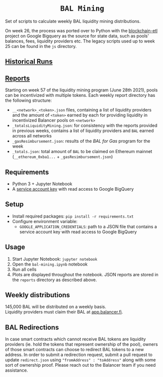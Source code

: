 <h1 align=center><code>BAL Mining</code></h1>

Set of scripts to calculate weekly BAL liquidity mining distributions. 

On week 26, the process was ported over to Python with the [blockchain-etl](https://github.com/blockchain-etl/) project on Google Bigquery as the  source for state data, such as pools' balances, fees, liquidity providers etc. The legacy scripts used up to week 25 can be found in the `js` directory.

## [Historical Runs](https://github.com/balancer-labs/bal-mining-scripts/blob/aca467d/README.md#historical-runs)

## [Reports](https://github.com/balancer-labs/bal-mining-scripts/tree/master/reports)
Starting on week 57 of the liquidity mining program (June 28th 2021), pools can be incentivized with multiple tokens. Each weekly report directory has the following structure:  
* `__<network>_<token>.json` files, containing a list of liquidity providers and the amount of `<token>` earned by each for providing liquidity in incentivized Balancer pools on `<network>`
* `_totalsLiquidityMining.json`: for consistency with the reports provided in previous weeks, contains a list of liquidity providers and `BAL` earned across all networks
* `_gasResimbursement.json`: results of the _BAL for Gas_ program for the week
* `_totals.json`: total amount of `BAL` to be claimed on Ethereum mainnet (`__ethereum_0xba1...` + `_gasResimbursement.json`)

## Requirements
* Python 3 + Jupyter Notebook
* A [service account key](https://cloud.google.com/iam/docs/creating-managing-service-account-keys#iam-service-account-keys-create-console) with read access to Google BigQuery

## Setup
* Install required packages: `pip install -r requirements.txt`
* Configure environment variable:
  * `GOOGLE_APPLICATION_CREDENTIALS`: path to a JSON file that contains a service account key with read access to Google BigQuery

## Usage
1. Start Jupyter Notebook: `jupyter notebook`  
1. Open the `bal-mining.ipynb` notebook   
1. Run all cells
2. Plots are displayed throughout the notebook. JSON reports are stored in the `reports` directory as described above.

## Weekly distributions

145,000 BAL will be distributed on a weekly basis.  
Liquidity providers must claim their BAL at [app.balancer.fi](https://app.balancer.fi/). 

## BAL Redirections

In case smart contracts which cannot receive BAL tokens are liquidity providers (ie. hold the tokens that represent ownership of the pool), owners of those smart contracts can choose to redirect BAL tokens to a new address. In order to submit a redirection request, submit a pull request to update `redirect.json` using `"fromAddress" : "toAddress"` along with some sort of ownership proof. Please reach out to the Balancer team if you need assistance.
